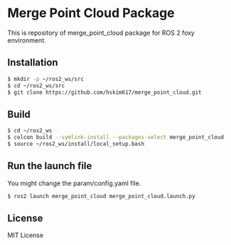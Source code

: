 # Merge Point Cloud Package

This is repository of merge_point_cloud package for ROS 2 foxy environment.

## Installation
```bash
$ mkdir -p ~/ros2_ws/src
$ cd ~/ros2_ws/src
$ git clone https://github.com/hskim617/merge_point_cloud.git
```

## Build
```bash
$ cd ~/ros2_ws
$ colcon build --symlink-install --packages-select merge_point_cloud
$ source ~/ros2_ws/install/local_setup.bash
```

## Run the launch file
You might change the param/config.yaml file.
```bash
$ ros2 launch merge_point_cloud merge_point_cloud.launch.py
```

## License
MIT License
